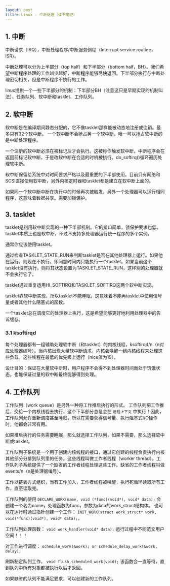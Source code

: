 ```yaml
---
layout: post
title: Linux - 中断处理（读书笔记）
---
```


## 1. 中断
中断请求（IRQ），中断处理程序/中断服务例程（Interrupt service routine，ISR）。

中断处理可以分为上半部分（top half）和下半部分（bottom half，BH）。我们希望中断程序处理的工作越少越好，中断程序能够尽快返回。下半部分执行与中断处理密切相关，但是中断程序不执行的工作。

linux提供一个一些下半部分的机制：下半部分BH（注意这只是早期实现的机制叫法）、任务队列、软中断和tasklet、工作队列。


## 2. 软中断
软中断是在编译期间静态分配的，它不像tasklet那样能被动态地注册或注销。最多只有32个软中断。
一个软中断不会抢占另一个软中断，唯一可以抢占软中断的是中断处理程序。

一个注册的软中断必须在被标记后才会执行。这被称作触发软中断。中断程序会在返回前标记软中断，于是改软中断在合适的时机被执行。do_softirq()循环遍历处理软中断。

软中断保留给系统中对时间要求严格以及最重要的下半部使用。目前只有网络和SCSI直接使用软中断，另外内核定时器和tasklet都是建立在软中断上面的。

如果同一个软中断中断在执行中的时候再次被触发，另外一个处理器可以运行相同程序，这意味着数据共享。需要加锁保护。


## 3. tasklet
tasklet是利用软中断实现的一种下半部机制。它的接口简单，锁保护要求也低。
tasklet本质上也是软中断，不过不支持多处理器运行统一程序的多个实例。

通常你应该使用tasklet。

通过检查TASKLET_STATE_RUN来判断tasklet是否在其他处理器上运行。如果他在运行，则现在不执行。即同意时间内只能执行一个tasklet。如果当前这个tasklet没有执行，则将其状态设置为TASKLET_STATE_RUN，这样别的处理器就不会执行它了。

tasklet通过重复运用HI_SOFTIRQ和TASKLET_SOFTIRQ这两个软中断实现。

tasklet靠软中断实现，所以tasklet不能睡眠，这意味着不能再tasklet中使用信号量或者其他什么阻塞式的函数。

一个tasklet总在调度它的处理器上执行，这是希望能够更好地利用处理器中的告诉缓存。

### 3.1 ksoftirqd
每个处理器都有一组辅助处理软中断（和tasklet）的内核线程，ksoftirqd/n（n对应处理器编号）。当内核出现大量软中断请求，内核会唤醒一组内核线程来处理这些负载。这些线程在最低的优先级上运行（nice值为19）。

设计目的：保证在大量软中断时，用户程序不会得不到处理器时间而处于饥饿状态，也能保证过量的软中断最终能够得到处理。

## 4. 工作队列
工作队列（work queue）是另外一种将工作推后执行的形式。
工作队列把工作推后，交给一个内核线程去执行，这个下半部分总是会在 `进程上下文` 中执行！因此，工作队列允许重新调度甚至睡眠，所以在需要获得信号量、执行阻塞式I/O操作时，他都会非常有用。

如果推后执行的任务需要睡眠，那么就选择工作队列，如果不需要，那么选择软中断或tasklet。

工作队列子系统是一个用于创建内核线程的接口，通过它创建的线程负责执行内核其他部分分排到队列里的任务。这些线程叫做工作者线程（worker thread）。工作队列子系统提供了一个缺省的工作者线程处理这些工作。缺省的工作者线程叫做events/n（n是处理器编号）。

工作以链表方式组织，当有工作加入，工作者线程被唤醒，执行死循环读取所有工作，直至读取完。

工作队列的使用
 `DECLARE_WORK(name, void (*func)(void*), void* data);` 会创建一个名为name，处理函数为func，参数为data的work_struct结构体。
也可以在运行时通过指针创建一个工作： `INIT_WORK(struct work_struct* work, void(*func)(void*), void* data);`。

工作队列处理函数： `void work_handler(void* data);`
运行过程中不能范文用户空间！！！

对工作进行调度： `schedule_work(&work); or schedule_delay_work(&work, delay);`

刷新制定队列工作， `void flush_scheduled_work(void);` 该函数会一直等待，直到队列中所有对象都被执行以后才返回。

如果缺省的队列不能满足要求，可以创建新的工作队列。
